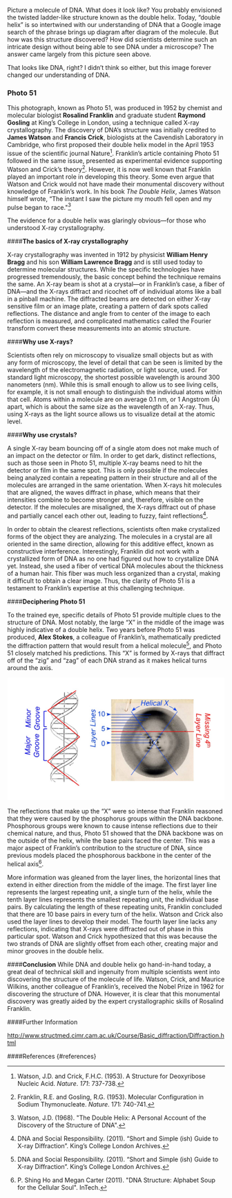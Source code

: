 Picture a molecule of DNA. What does it look like? You probably envisioned the twisted ladder-like structure known as the double helix. Today, “double helix” is so intertwined with our understanding of DNA that a Google image search of the phrase brings up diagram after diagram of the molecule. But how was this structure discovered? How did scientists determine such an intricate design without being able to see DNA under a microscope? The answer came largely from this picture seen above.

That looks like DNA, right? I didn’t think so either, but this image forever changed our understanding of DNA.

### **Photo 51**
This photograph, known as Photo 51, was produced in 1952 by chemist and molecular biologist **Rosalind Franklin** and graduate student **Raymond Gosling** at King’s College in London, using a technique called X-ray crystallography. The discovery of DNA’s structure was initially credited to **James Watson** and **Francis Crick**, biologists at the Cavendish Laboratory in Cambridge, who first proposed their double helix model in the April 1953 issue of the scientific journal Nature[^1]. Franklin’s article containing Photo 51 followed in the same issue, presented as experimental evidence supporting Watson and Crick’s theory[^2]. However, it is now well known that Franklin played an important role in developing this theory. Some even argue that Watson and Crick would not have made their monumental discovery without knowledge of Franklin’s work. In his book *The Double Helix*, James Watson himself wrote, “The instant I saw the picture my mouth fell open and my pulse began to race."[^3]

 The evidence for a double helix was glaringly obvious—for those who understood X-ray crystallography.

####**The basics of X-ray crystallography**

X-ray crystallography was invented in 1912 by physicist **William Henry Bragg** and his son **William Lawrence Bragg** and is still used today to determine molecular structures. While the specific technologies have progressed tremendously, the basic concept behind the technique remains the same. An X-ray beam is shot at a crystal—or in Franklin’s case, a fiber of DNA—and the X-rays diffract and ricochet off of individual atoms like a ball in a pinball machine.  The diffracted beams are detected on either X-ray sensitive film or an image plate, creating a pattern of dark spots called reflections. The distance and angle from to center of the image to each reflection is measured, and complicated mathematics called the Fourier transform convert these measurements into an atomic structure.  

####**Why use X-rays?**

Scientists often rely on microscopy to visualize small objects but as with any form of microscopy, the level of detail that can be seen is limited by the wavelength of the electromagnetic radiation, or light source, used. For standard light microscopy, the shortest possible wavelength is around 300 nanometers (nm).  While this is small enough to allow us to see living cells, for example, it is not small enough to distinguish the individual atoms within that cell. Atoms within a molecule are on average 0.1 nm, or 1 Angstrom (Å) apart, which is about the same size as the wavelength of an X-ray. Thus, using X-rays as the light source allows us to visualize detail at the atomic level.  

####**Why use crystals?**

A single X-ray beam bouncing off of a single atom does not make much of an impact on the detector or film. In order to get dark, distinct reflections, such as those seen in Photo 51, multiple X-ray beams need to hit the detector or film in the same spot. This is only possible if the molecules being analyzed contain a repeating pattern in their structure and all of the molecules are arranged in the same orientation. When X-rays hit molecules that are aligned, the waves diffract in phase, which means that their intensities combine to become stronger and, therefore, visible on the detector. If the molecules are misaligned, the X-rays diffract out of phase and partially cancel each other out, leading to fuzzy, faint reflections[^4].

In order to obtain the clearest reflections, scientists often make crystalized forms of the object they are analyzing. The molecules in a crystal are all oriented in the same direction, allowing for this additive effect, known as constructive interference. Interestingly, Franklin did not work with a crystallized form of DNA as no one had figured out how to crystallize DNA yet. Instead, she used a fiber of vertical DNA molecules about the thickness of a human hair. This fiber was much less organized than a crystal, making it difficult to obtain a clear image. Thus, the clarity of Photo 51 is a testament to Franklin’s expertise at this challenging technique.

####**Deciphering Photo 51**

To the trained eye, specific details of Photo 51 provide multiple clues to the structure of DNA. Most notably, the large “X” in the middle of the image was highly indicative of a double helix. Two years before Photo 51 was produced, **Alex Stokes**, a colleague of Franklin’s, mathematically predicted the diffraction pattern that would result from a helical molecule[^4], and Photo 51 closely matched his predictions. This “X” is formed by X-rays that diffract off of the “zig” and “zag” of each DNA strand as it makes helical turns around the axis.

![](./images/annotated_photo51.JPG "Adapted from Shing Ho, P. and Carter, M. 2011")

The reflections that make up the “X” were so intense that Franklin reasoned that they were caused by the phosphorus groups within the DNA backbone. Phosphorous groups were known to cause intense reflections due to their chemical nature, and thus, Photo 51 showed that the DNA backbone was on the outside of the helix, while the base pairs faced the center. This was a major aspect of Franklin’s contribution to the structure of DNA, since previous models placed the phosphorous backbone in the center of the helical axis[^5].

More information was gleaned from the layer lines, the horizontal lines that extend in either direction from the middle of the image. The first layer line represents the largest repeating unit, a single turn of the helix, while the tenth layer lines represents the smallest repeating unit, the individual base pairs. By calculating the length of these repeating units, Franklin concluded that there are 10 base pairs in every turn of the helix. Watson and Crick also used the layer lines to develop their model. The fourth layer line lacks any reflections, indicating that X-rays were diffracted out of phase in this particular spot. Watson and Crick hypothesized that this was because the two strands of DNA are slightly offset from each other, creating major and minor grooves in the double helix.

####**Conclusion**
While DNA and double helix go hand-in-hand today, a great deal of technical skill and ingenuity from multiple scientists went into discovering the structure of the molecule of life. Watson, Crick, and Maurice Wilkins, another colleague of Franklin’s, received the Nobel Prize in 1962 for discovering the structure of DNA. However, it is clear that this monumental discovery was greatly aided by the expert crystallographic skills of Rosalind Franklin.

####Further Information

http://www.structmed.cimr.cam.ac.uk/Course/Basic_diffraction/Diffraction.html 

####References {#references}

[^1]: Watson, J.D. and Crick, F.H.C. (1953). A Structure for Deoxyribose Nucleic Acid. *Nature*. *171*: 737-738.

[^2]: Franklin, R.E. and Gosling, R.G. (1953). Molecular Configuration in Sodium Thymonucleate. *Nature*. 171: 740-741.

[^3]: Watson, J.D. (1968). "The Double Helix: A Personal Account of the Discovery of the Structure of DNA".

[^4]: DNA and Social Responsibility. (2011). “Short and Simple (ish) Guide to X-ray Diffraction”. King’s College London Archives.

 
[^5]: P. Shing Ho and Megan Carter (2011). "DNA Structure: Alphabet Soup for the Cellular Soul". InTech.

[^6]: Pauling, L. and Corey, R.B. (1953). A Proposed Structure for the Nucleic Acids. *Proc Natl Acad Sci*. *39*: 84-97.

